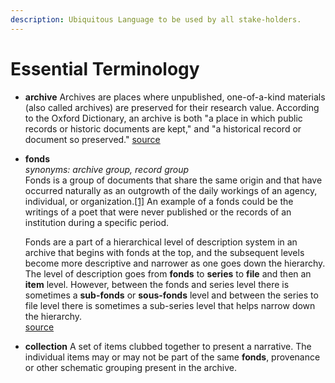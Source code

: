 ```yaml
---
description: Ubiquitous Language to be used by all stake-holders.
---
```


# Essential Terminology

* **archive** Archives are places where unpublished, one-of-a-kind materials \(also called archives\) are preserved for their research value. According to the Oxford Dictionary, an archive is both "a place in which public records or historic documents are kept," and "a historical record or document so preserved."  [source](https://aabc.ca/media/6069/manualforsmallarchives.pdf)
* **fonds**   
  _synonyms: archive group, record group_  
  Fonds is a group of documents that share the same origin and that have occurred naturally as an outgrowth of the daily workings of an agency, individual, or organization.[\[1\]](https://en.wikipedia.org/wiki/Fonds#cite_note-1) An example of a fonds could be the writings of a poet that were never published or the records of an institution during a specific period.

  Fonds are a part of a hierarchical level of description system in an archive that begins with fonds at the top, and the subsequent levels become more descriptive and narrower as one goes down the hierarchy. The level of description goes from **fonds** to **series** to **file** and then an **item** level. However, between the fonds and series level there is sometimes a **sub-fonds** or **sous-fonds** level and between the series to file level there is sometimes a sub-series level that helps narrow down the hierarchy.  
  [source](https://en.wikipedia.org/wiki/Fonds)

* **collection** A set of items clubbed together to present a narrative. The individual items may or may not be part of the same **fonds**, provenance or other schematic grouping present in the archive. 


